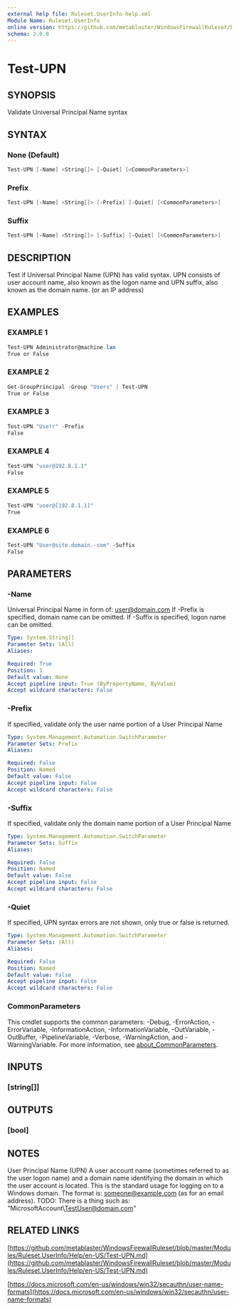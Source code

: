 ```yaml
---
external help file: Ruleset.UserInfo-help.xml
Module Name: Ruleset.UserInfo
online version: https://github.com/metablaster/WindowsFirewallRuleset/blob/master/Modules/Ruleset.UserInfo/Help/en-US/Test-UPN.md
schema: 2.0.0
---
```


# Test-UPN

## SYNOPSIS

Validate Universal Principal Name syntax

## SYNTAX

### None (Default)

```powershell
Test-UPN [-Name] <String[]> [-Quiet] [<CommonParameters>]
```

### Prefix

```powershell
Test-UPN [-Name] <String[]> [-Prefix] [-Quiet] [<CommonParameters>]
```

### Suffix

```powershell
Test-UPN [-Name] <String[]> [-Suffix] [-Quiet] [<CommonParameters>]
```

## DESCRIPTION

Test if Universal Principal Name (UPN) has valid syntax.
UPN consists of user account name, also known as the logon name and
UPN suffix, also known as the domain name.
(or an IP address)

## EXAMPLES

### EXAMPLE 1

```powershell
Test-UPN Administrator@machine.lan
True or False
```

### EXAMPLE 2

```powershell
Get-GroupPrincipal -Group "Users" | Test-UPN
True or False
```

### EXAMPLE 3

```powershell
Test-UPN "Use!r" -Prefix
False
```

### EXAMPLE 4

```powershell
Test-UPN "user@192.8.1.1"
False
```

### EXAMPLE 5

```powershell
Test-UPN "user@[192.8.1.1]"
True
```

### EXAMPLE 6

```powershell
Test-UPN "User@site.domain.-com" -Suffix
False
```

## PARAMETERS

### -Name

Universal Principal Name in form of: user@domain.com
If -Prefix is specified, domain name can be omitted.
If -Suffix is specified, logon name can be omitted.

```yaml
Type: System.String[]
Parameter Sets: (All)
Aliases:

Required: True
Position: 1
Default value: None
Accept pipeline input: True (ByPropertyName, ByValue)
Accept wildcard characters: False
```

### -Prefix

If specified, validate only the user name portion of a User Principal Name

```yaml
Type: System.Management.Automation.SwitchParameter
Parameter Sets: Prefix
Aliases:

Required: False
Position: Named
Default value: False
Accept pipeline input: False
Accept wildcard characters: False
```

### -Suffix

If specified, validate only the domain name portion of a User Principal Name

```yaml
Type: System.Management.Automation.SwitchParameter
Parameter Sets: Suffix
Aliases:

Required: False
Position: Named
Default value: False
Accept pipeline input: False
Accept wildcard characters: False
```

### -Quiet

If specified, UPN syntax errors are not shown, only true or false is returned.

```yaml
Type: System.Management.Automation.SwitchParameter
Parameter Sets: (All)
Aliases:

Required: False
Position: Named
Default value: False
Accept pipeline input: False
Accept wildcard characters: False
```

### CommonParameters

This cmdlet supports the common parameters: -Debug, -ErrorAction, -ErrorVariable, -InformationAction, -InformationVariable, -OutVariable, -OutBuffer, -PipelineVariable, -Verbose, -WarningAction, and -WarningVariable. For more information, see [about_CommonParameters](http://go.microsoft.com/fwlink/?LinkID=113216).

## INPUTS

### [string[]]

## OUTPUTS

### [bool]

## NOTES

User Principal Name (UPN)
A user account name (sometimes referred to as the user logon name) and a domain name identifying the
domain in which the user account is located.
This is the standard usage for logging on to a Windows domain.
The format is: someone@example.com (as for an email address).
TODO: There is a thing such as: "MicrosoftAccount\TestUser@domain.com"

## RELATED LINKS

[https://github.com/metablaster/WindowsFirewallRuleset/blob/master/Modules/Ruleset.UserInfo/Help/en-US/Test-UPN.md](https://github.com/metablaster/WindowsFirewallRuleset/blob/master/Modules/Ruleset.UserInfo/Help/en-US/Test-UPN.md)

[https://docs.microsoft.com/en-us/windows/win32/secauthn/user-name-formats](https://docs.microsoft.com/en-us/windows/win32/secauthn/user-name-formats)
